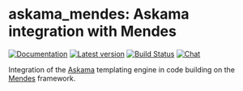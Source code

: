 # askama_mendes: Askama integration with Mendes

[![Documentation](https://docs.rs/askama_mendes/badge.svg)](https://docs.rs/askama_mendes/)
[![Latest version](https://img.shields.io/crates/v/askama_mendes.svg)](https://crates.io/crates/askama_mendes)
[![Build Status](https://github.com/djc/askama/workflows/CI/badge.svg)](https://github.com/djc/askama/actions?query=workflow%3ACI)
[![Chat](https://img.shields.io/discord/976380008299917365?logo=discord)](https://discord.gg/ZucwjE6bmT)

Integration of the [Askama](https://github.com/djc/askama) templating engine in
code building on the [Mendes](https://github.com/djc/mendes) framework.

